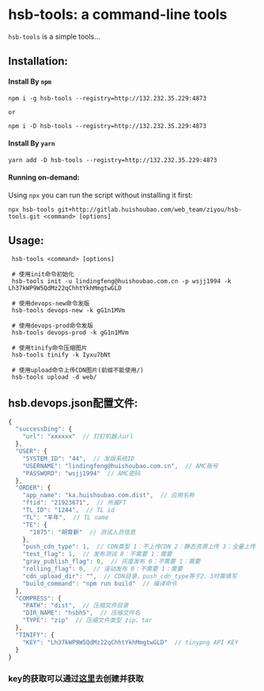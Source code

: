 # hsb-tools: a command-line tools

`hsb-tools` is a simple tools...

## Installation:

#### Install By `npm`

    npm i -g hsb-tools --registry=http://132.232.35.229:4873

    or

    npm i -D hsb-tools --registry=http://132.232.35.229:4873


#### Install By `yarn`

    yarn add -D hsb-tools --registry=http://132.232.35.229:4873

#### Running on-demand:

Using `npx` you can run the script without installing it first:

    npx hsb-tools git+http://gitlab.huishoubao.com/web_team/ziyou/hsb-tools.git <command> [options]
     

## Usage:

     hsb-tools <command> [options]

     # 使用init命令初始化
     hsb-tools init -u lindingfeng@huishoubao.com.cn -p wsjj1994 -k Lh37kWP9W5QdMz22qChhtYkhMmgtwGLD

     # 使用devops-new命令发版
     hsb-tools devops-new -k gG1n1MVm

     # 使用devops-prod命令发版
     hsb-tools devops-prod -k gG1n1MVm

     # 使用tinify命令压缩图片
     hsb-tools tinify -k Iyxu7bNt

     # 使用upload命令上传CDN图片(前缀不能使用/)
     hsb-tools upload -d web/


## hsb.devops.json配置文件:
```javascript
{
  "successDing": {
    "url": "xxxxxx"  // 钉钉机器人url
  },
  "USER": {
    "SYSTEM_ID": "44",  // 发版系统ID
    "USERNAME": "lindingfeng@huishoubao.com.cn",  // AMC账号
    "PASSWORD": "wsjj1994"  // AMC密码
  },
  "ORDER": {
    "app_name": "ka.huishoubao.com.dist",  // 应用名称
    "ftid": "21923671",  // 所属FT
    "TL_ID": "1244",  // TL id
    "TL": "羊年",  // TL name
    "TE": {
      "1875": "胡育新"  // 测试人员信息
    },
    "push_cdn_type": 1,  // CDN类型 1：不上传CDN 2：静态资源上传 3：全量上传
    "test_flag": 1,  // 发布测试 0：不需要 1：需要
    "gray_publish_flag": 0,  // 灰度发布 0：不需要 1：需要
    "rolling_flag": 0,  // 滚动发布 0：不需要 1：需要
    "cdn_upload_dir": "",  // CDN目录，push_cdn_type等于2、3时需填写
    "build_command": "npm run build"  // 编译命令
  },
  "COMPRESS": {
    "PATH": "dist",  // 压缩文件目录
    "DIR_NAME": "hsbh5",  // 压缩文件名
    "TYPE": "zip"  // 压缩文件类型 zip、tar
  },
  "TINIFY": {
    "KEY": "Lh37kWP9W5QdMz22qChhtYkhMmgtwGLD"  // tinypng API KEY
  }
}
```


### key的获取可以通过[这里](http://jk.www.huishoubao.com/devops/)去创建并获取
<!-- [![build status](https://s1.huishoubao.com/static/zy/tools/0BC4AD30-9390-48ba-B6FB-2CE113947577.png)] -->